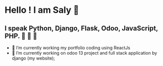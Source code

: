 # Hello ! I am Saly 👋

## I speak Python, Django, Flask, Odoo, JavaScript, PHP.   :triumph: :triumph: :muscle:


- 🌱 I’m currently working my portfolio coding using ReactJs 
- 🔭 I’m currently working on odoo 13 project and full stack application by django (my website); 

 
<!--
**elmaroufa/elmaroufa** is a ✨ _special_ ✨ repository because its `README.md` (this file) appears on your GitHub profile.

Here are some ideas to get you started:

- 🔭 I’m currently working on ...
- 🌱 I’m currently learning ...
- 👯 I’m looking to collaborate on ...
- 🤔 I’m looking for help with ...
- 💬 Ask me about ...
- 📫 How to reach me: ...
- 😄 Pronouns: ...
- ⚡ Fun fact: ...
-->
